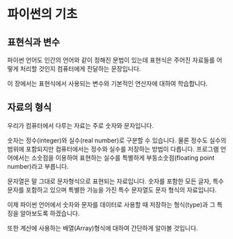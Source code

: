 # 파이썬의 기초



## 표현식과 변수

파이썬 언어도 인간의 언어와 같이 정해진 문법이 있는데 표현식은 주어진 자료들를 어떻게 처리할 것인지 컴퓨터에게 전달하는 문장입니다.

이 장에서는 표현식에서 사용되는 변수와 기본적인 연산자에 대하여 학습합니다.

## 자료의 형식


우리가 컴퓨터에서 다루는 자료는 주로 숫자와 문자입니다. 

숫자는 정수(integer)와 실수(real number)로 구분할 수 있습니다. 물론 정수도 실수의 범위에 포함되지만 컴퓨터에서는 정수와 실수를 저장하는 방법이 다릅니다. 프로그램 언어에서는 소숫점을 이용하여 표현하는 실수를 특별하게 부동소숫점(floating point number)라고 부릅니다. 

문자열은 말 그대로 문자형식으로 표현되는 자료입니다. 숫자를 포함한 모든 글자, 특수 문자를 포함하고 있으며 특별한 가능을 가진 특수 문자열도 문자 형식의 자료입니다.

이제 파이썬 언어에서 숫자와 문자를 데이터로 사용할 때 저장하는 형식(type)과 그 특징을 알아보도록 하겠습니다. 

또한 계산에 사용하는 배열(Array)형식에 대하여 간단하게 알아볼 것입니다.